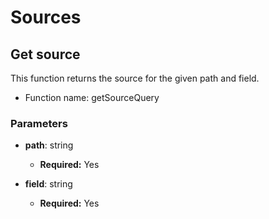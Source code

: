 # Sources

## Get source

This function returns the source for the given path and field.

- Function name: getSourceQuery

### Parameters

- **path**: string

  - **Required:** Yes

- **field**: string

  - **Required:** Yes
